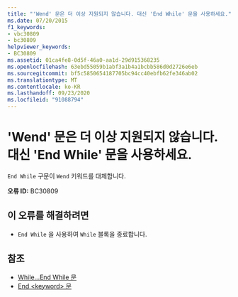 ```yaml
---
title: "'Wend' 문은 더 이상 지원되지 않습니다. 대신 'End While' 문을 사용하세요."
ms.date: 07/20/2015
f1_keywords:
- vbc30809
- bc30809
helpviewer_keywords:
- BC30809
ms.assetid: 01ca4fe8-0d5f-46a0-aa1d-29d915368235
ms.openlocfilehash: 63ebd55059b1abf3a1b4a1bcbb586d0d2726e6eb
ms.sourcegitcommit: bf5c5850654187705bc94cc40ebfb62fe346ab02
ms.translationtype: MT
ms.contentlocale: ko-KR
ms.lasthandoff: 09/23/2020
ms.locfileid: "91088794"
---
```

# <a name="wend-statements-are-no-longer-supported-use-end-while-statements-instead"></a>'Wend' 문은 더 이상 지원되지 않습니다. 대신 'End While' 문을 사용하세요.

`End While` 구문이 `Wend` 키워드를 대체합니다.  
  
 **오류 ID:** BC30809  
  
## <a name="to-correct-this-error"></a>이 오류를 해결하려면  
  
- `End While` 을 사용하여 `While` 블록을 종료합니다.  
  
## <a name="see-also"></a>참조

- [While...End While 문](../language-reference/statements/while-end-while-statement.md)
- [End \<keyword> 문](../language-reference/statements/end-keyword-statement.md)
